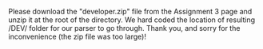 Please download the "developer.zip" file from the Assignment 3 page and unzip it at the root of the directory. We hard coded the location of resulting /DEV/ folder for our parser to go through. Thank you, and sorry for the inconvenience (the zip file was too large)!
